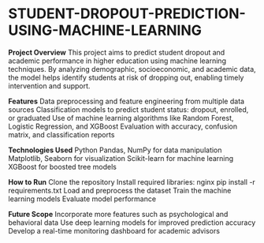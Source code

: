 # STUDENT-DROPOUT-PREDICTION-USING-MACHINE-LEARNING
**Project Overview**
This project aims to predict student dropout and academic performance in higher education using machine learning techniques. By analyzing demographic, socioeconomic, and academic data, the model helps identify students at risk of dropping out, enabling timely intervention and support.

**Features**
Data preprocessing and feature engineering from multiple data sources
Classification models to predict student status: dropout, enrolled, or graduated
Use of machine learning algorithms like Random Forest, Logistic Regression, and XGBoost
Evaluation with accuracy, confusion matrix, and classification reports

**Technologies Used**
Python
Pandas, NumPy for data manipulation
Matplotlib, Seaborn for visualization
Scikit-learn for machine learning
XGBoost for boosted tree models

**How to Run**
Clone the repository
Install required libraries:
nginx
pip install -r requirements.txt
Load and preprocess the dataset
Train the machine learning models
Evaluate model performance

**Future Scope**
Incorporate more features such as psychological and behavioral data
Use deep learning models for improved prediction accuracy
Develop a real-time monitoring dashboard for academic advisors
